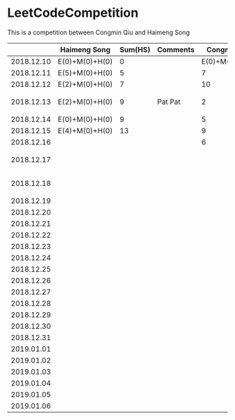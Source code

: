 # LeetCodeCompetition
This is a competition between Congmin Qiu and Haimeng Song


|            | Haimeng Song   | Sum(HS) | Comments | Congmin Qiu    | Sum(CQ) | Comments        |
| ---------- | -------------- | ------- | -------- | -------------- | ------- | --------------- |
| 2018.12.10 | E(0)+M(0)+H(0) | 0       |          | E(0)+M(0)+H(0) | 0       |                 |
| 2018.12.11 | E(5)+M(0)+H(0) | 5       |          | 7              | 7       |                 |
| 2018.12.12 | E(2)+M(0)+H(0) | 7       |          | 10             | 17      | Well Done!      |
| 2018.12.13 | E(2)+M(0)+H(0) | 9       | Pat Pat  | 2              | 19      | LinkedIn 跪了   |
| 2018.12.14 | E(0)+M(0)+H(0) | 9       |          | 5              | 24      |                 |
| 2018.12.15 | E(4)+M(0)+H(0) | 13      |          | 9              | 33      | Array1          |
| 2018.12.16 |                |         |          | 6               |  39       | Array2          |
| 2018.12.17 |                |         |          |                |         | Array3 高频总结 |
| 2018.12.18 |                |         |          |                |         | Hash 高频总结   |
| 2018.12.19 |                |         |          |                |         |                 |
| 2018.12.20 |                |         |          |                |         |                 |
| 2018.12.21 |                |         |          |                |         |                 |
| 2018.12.22 |                |         |          |                |         |                 |
| 2018.12.23 |                |         |          |                |         |                 |
| 2018.12.24 |                |         |          |                |         |                 |
| 2018.12.25 |                |         |          |                |         |                 |
| 2018.12.26 |                |         |          |                |         |                 |
| 2018.12.27 |                |         |          |                |         |                 |
| 2018.12.28 |                |         |          |                |         |                 |
| 2018.12.29 |                |         |          |                |         |                 |
| 2018.12.30 |                |         |          |                |         |                 |
| 2018.12.31 |                |         |          |                |         |                 |
| 2019.01.01 |                |         |          |                |         |                 |
| 2019.01.02 |                |         |          |                |         |                 |
| 2019.01.03 |                |         |          |                |         |                 |
| 2019.01.04 |                |         |          |                |         |                 |
| 2019.01.05 |                |         |          |                |         |                 |
| 2019.01.06 |                |         |          |                | 250     |                 |

